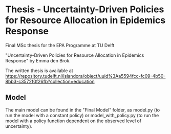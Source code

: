 # Thesis - Uncertainty-Driven Policies for Resource Allocation in Epidemics Response
Final MSc thesis for the EPA Programme at TU Delft

"Uncertainty-Driven Policies for Resource Allocation in Epidemics Response" by Emma den Brok. 

The written thesis is available at https://repository.tudelft.nl/islandora/object/uuid%3Aa5594fcc-fc09-4b50-8bb3-c3572f0f26fb?collection=education


## Model

The main model can be found in the "Final Model" folder, as model.py (to run the model with a constant policy) or model_with_policy.py (to run the model with a policy function dependent on the observed level of uncertainty).
